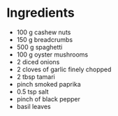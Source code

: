 # Ingredients

* 100 g cashew nuts
* 150 g breadcrumbs
* 500 g spaghetti
* 100 g oyster mushrooms
* 2 diced onions
* 2 cloves of garlic finely chopped
* 2 tbsp tamari
* pinch smoked paprika
* 0.5 tsp salt
* pinch of black pepper
* basil leaves